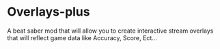 # Overlays-plus
A beat saber mod that will allow you to create interactive stream overlays that will reflect game data like Accuracy, Score, Ect...
